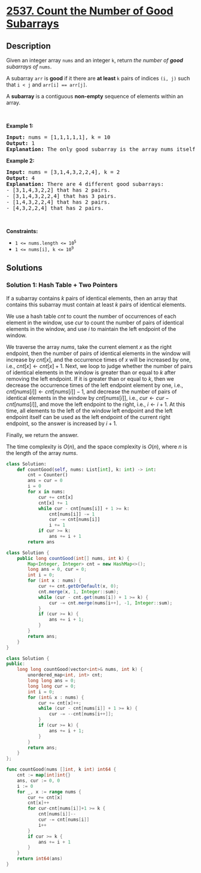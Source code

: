# [2537. Count the Number of Good Subarrays](https://leetcode.com/problems/count-the-number-of-good-subarrays)


## Description

<p>Given an integer array <code>nums</code> and an integer <code>k</code>, return <em>the number of <strong>good</strong> subarrays of</em> <code>nums</code>.</p>

<p>A subarray <code>arr</code> is <strong>good</strong> if it there are <strong>at least </strong><code>k</code> pairs of indices <code>(i, j)</code> such that <code>i &lt; j</code> and <code>arr[i] == arr[j]</code>.</p>

<p>A <strong>subarray</strong> is a contiguous <strong>non-empty</strong> sequence of elements within an array.</p>

<p>&nbsp;</p>
<p><strong class="example">Example 1:</strong></p>

<pre>
<strong>Input:</strong> nums = [1,1,1,1,1], k = 10
<strong>Output:</strong> 1
<strong>Explanation:</strong> The only good subarray is the array nums itself.
</pre>

<p><strong class="example">Example 2:</strong></p>

<pre>
<strong>Input:</strong> nums = [3,1,4,3,2,2,4], k = 2
<strong>Output:</strong> 4
<strong>Explanation:</strong> There are 4 different good subarrays:
- [3,1,4,3,2,2] that has 2 pairs.
- [3,1,4,3,2,2,4] that has 3 pairs.
- [1,4,3,2,2,4] that has 2 pairs.
- [4,3,2,2,4] that has 2 pairs.
</pre>

<p>&nbsp;</p>
<p><strong>Constraints:</strong></p>

<ul>
	<li><code>1 &lt;= nums.length &lt;= 10<sup>5</sup></code></li>
	<li><code>1 &lt;= nums[i], k &lt;= 10<sup>9</sup></code></li>
</ul>

## Solutions

### Solution 1: Hash Table + Two Pointers

If a subarray contains $k$ pairs of identical elements, then an array that contains this subarray must contain at least $k$ pairs of identical elements.

We use a hash table $cnt$ to count the number of occurrences of each element in the window, use $cur$ to count the number of pairs of identical elements in the window, and use $i$ to maintain the left endpoint of the window.

We traverse the array $nums$, take the current element $x$ as the right endpoint, then the number of pairs of identical elements in the window will increase by $cnt[x]$, and the occurrence times of $x$ will be increased by one, i.e., $cnt[x] \leftarrow cnt[x] + 1$. Next, we loop to judge whether the number of pairs of identical elements in the window is greater than or equal to $k$ after removing the left endpoint. If it is greater than or equal to $k$, then we decrease the occurrence times of the left endpoint element by one, i.e., $cnt[nums[i]] \leftarrow cnt[nums[i]] - 1$, and decrease the number of pairs of identical elements in the window by $cnt[nums[i]]$, i.e., $cur \leftarrow cur - cnt[nums[i]]$, and move the left endpoint to the right, i.e., $i \leftarrow i + 1$. At this time, all elements to the left of the window left endpoint and the left endpoint itself can be used as the left endpoint of the current right endpoint, so the answer is increased by $i + 1$.

Finally, we return the answer.

The time complexity is $O(n)$, and the space complexity is $O(n)$, where $n$ is the length of the array $nums$.

<!-- tabs:start -->

```python
class Solution:
    def countGood(self, nums: List[int], k: int) -> int:
        cnt = Counter()
        ans = cur = 0
        i = 0
        for x in nums:
            cur += cnt[x]
            cnt[x] += 1
            while cur - cnt[nums[i]] + 1 >= k:
                cnt[nums[i]] -= 1
                cur -= cnt[nums[i]]
                i += 1
            if cur >= k:
                ans += i + 1
        return ans
```

```java
class Solution {
    public long countGood(int[] nums, int k) {
        Map<Integer, Integer> cnt = new HashMap<>();
        long ans = 0, cur = 0;
        int i = 0;
        for (int x : nums) {
            cur += cnt.getOrDefault(x, 0);
            cnt.merge(x, 1, Integer::sum);
            while (cur - cnt.get(nums[i]) + 1 >= k) {
                cur -= cnt.merge(nums[i++], -1, Integer::sum);
            }
            if (cur >= k) {
                ans += i + 1;
            }
        }
        return ans;
    }
}
```

```cpp
class Solution {
public:
    long long countGood(vector<int>& nums, int k) {
        unordered_map<int, int> cnt;
        long long ans = 0;
        long long cur = 0;
        int i = 0;
        for (int& x : nums) {
            cur += cnt[x]++;
            while (cur - cnt[nums[i]] + 1 >= k) {
                cur -= --cnt[nums[i++]];
            }
            if (cur >= k) {
                ans += i + 1;
            }
        }
        return ans;
    }
};
```

```go
func countGood(nums []int, k int) int64 {
	cnt := map[int]int{}
	ans, cur := 0, 0
	i := 0
	for _, x := range nums {
		cur += cnt[x]
		cnt[x]++
		for cur-cnt[nums[i]]+1 >= k {
			cnt[nums[i]]--
			cur -= cnt[nums[i]]
			i++
		}
		if cur >= k {
			ans += i + 1
		}
	}
	return int64(ans)
}
```

<!-- tabs:end -->

<!-- end -->
